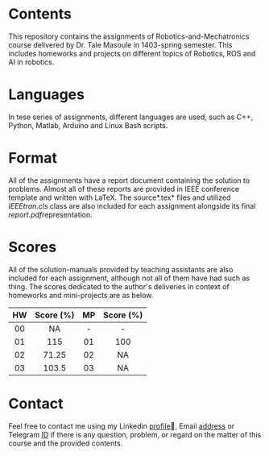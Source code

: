 # Contents

This repository contains the assignments of Robotics-and-Mechatronics course delivered by Dr. Tale Masoule in 1403-spring semester. This includes homeworks and projects on different topics of Robotics, ROS and AI in robotics.

# Languages

In tese series of assignments, different languages are used, such as C++, Python, Matlab, Arduino and Linux Bash scripts.

# Format

All of the assignments have a report document containing the solution to problems. Almost all of these reports are provided in IEEE conference template and written with LaTeX. The source*.tex* files and utilized *IEEEtran.cls* class are also included for each assignment alongside its final *report.pdf*representation.

# Scores

All of the solution-manuals provided by teaching assistants are also included for each assignment, although not all of them have had such as thing. The scores dedicated to the author's deliveries in context of homeworks and mini-projects are as below.

|  HW   | Score (%) |  MP   | Score (%) |
| :---: | :-------: | :---: | :-------: |
|  00   |    NA     |   -   |     -     |
|  01   |    115    |  01   |    100    |
|  02   |   71.25   |  02   |    NA     |
|  03   |   103.5   |  03   |    NA     |

# Contact
Feel free to contact me using my Linkedin [profile](https://www.linkedin.com/in/mohammad-montazeri-90ba55249),ٍ Email [address](mailto:mohammadmontazeri313@gmail.com) or Telegram [ID](https://t.me/MohammadSaeed) if there is any question, problem, or regard on the matter of this course and the provided contents.
